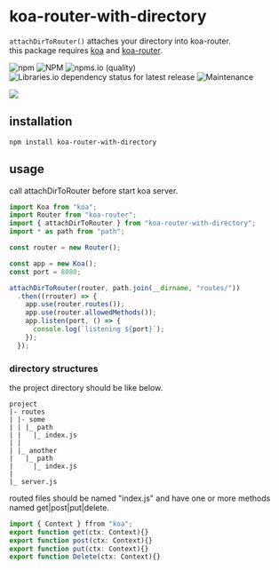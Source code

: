 # koa-router-with-directory

`attachDirToRouter()` attaches your directory into koa-router.  
this package requires [koa](https://www.npmjs.com/package/koa) and [koa-router](https://www.npmjs.com/package/koa-router).

![npm](https://img.shields.io/npm/v/koa-router-with-directory)
![NPM](https://img.shields.io/npm/l/koa-router-with-directory)
![npms.io (quality)](https://img.shields.io/npms-io/quality-score/koa-router-with-directory)
![Libraries.io dependency status for latest release](https://img.shields.io/librariesio/release/npm/koa-router-with-directory)
![Maintenance](https://img.shields.io/maintenance/yes/2022)

[![](https://nodei.co/npm/koa-router-with-directory.svg?mini=true)](https://www.npmjs.com/package/koa-router-with-directory)


## installation

``` shell
npm install koa-router-with-directory
```

## usage

call attachDirToRouter before start koa server.

``` typescript
import Koa from "koa";
import Router from "koa-router";
import { attachDirToRouter } from "koa-router-with-directory";
import * as path from "path";

const router = new Router();

const app = new Koa();
const port = 8080;

attachDirToRouter(router, path.join(__dirname, "routes/"))
  .then((rrouter) => {
    app.use(router.routes());
    app.use(router.allowedMethods());
    app.listen(port, () => {
      console.log(`listening ${port}`);
    });
  });
```

### directory structures

the project directory should be like below.

``` shell
project
|- routes
| |- some
| | |_ path
| |   |_ index.js
| |
| |_ another
|   |_ path
|     |_ index.js
|
|_ server.js
```

routed files should be named "index.js" and have one or more methods named get|post|put|delete.
``` typescript
import { Context } ffrom "koa";
export function get(ctx: Context){}
export function post(ctx: Context){}
export function put(ctx: Context){}
export function Delete(ctx: Context){}
```
